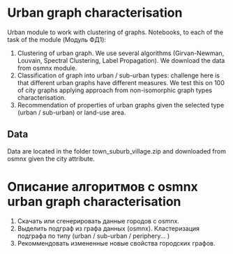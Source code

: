 # Urban graph characterisation

Urban module to work with clustering of graphs.
Notebooks, to each of the task of the module (Модуль ФД1):

1. Сlustering of urban graph. We use several algorithms (Girvan-Newman, Louvain, Spectral Clustering, Label Propagation). We download the data from osmnx module.
2. Classification of graph into urban / sub-urban types: challenge here is that different urban graphs have different measures. We test this on 100 of city graphs applying approach from non-isomorphic graph types characterisation. 
3. Recommendation of properties of urban graphs given the selected type (urban / sub-urban) or land-use area. 


## Data 

Data are located in the folder town_suburb_village.zip and downloaded from osmnx given the city attribute. 

# Описание алгоритмов с osmnx urban graph characterisation 

1. Скачать или сгенерировать данные городов с osmnx.
2. Выделить подграф из графа данных (osmnx).
    Кластеризация подграфа по типу (urban / sub-urban / periphery... )
3. Рекоммендовать измененные новые свойства городских графов.

